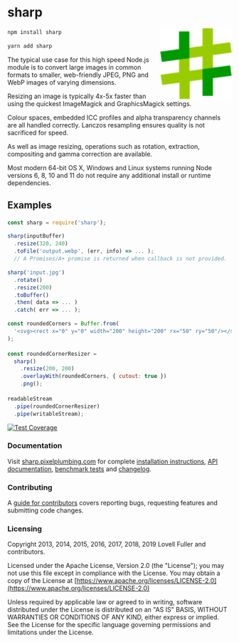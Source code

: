 # sharp

<img src="https://raw.githubusercontent.com/lovell/sharp/master/docs/image/sharp-logo.svg?sanitize=true" width="160" height="160" alt="sharp logo" align="right">

```sh
npm install sharp
```

```sh
yarn add sharp
```

The typical use case for this high speed Node.js module
is to convert large images in common formats to
smaller, web-friendly JPEG, PNG and WebP images of varying dimensions.

Resizing an image is typically 4x-5x faster than using the
quickest ImageMagick and GraphicsMagick settings.

Colour spaces, embedded ICC profiles and alpha transparency channels are all handled correctly.
Lanczos resampling ensures quality is not sacrificed for speed.

As well as image resizing, operations such as
rotation, extraction, compositing and gamma correction are available.

Most modern 64-bit OS X, Windows and Linux systems running
Node versions 6, 8, 10 and 11
do not require any additional install or runtime dependencies.

## Examples

```javascript
const sharp = require('sharp');
```

```javascript
sharp(inputBuffer)
  .resize(320, 240)
  .toFile('output.webp', (err, info) => ... );
  // A Promises/A+ promise is returned when callback is not provided.
```

```javascript
sharp('input.jpg')
  .rotate()
  .resize(200)
  .toBuffer()
  .then( data => ... )
  .catch( err => ... );
```

```javascript
const roundedCorners = Buffer.from(
  '<svg><rect x="0" y="0" width="200" height="200" rx="50" ry="50"/></svg>'
);

const roundedCornerResizer =
  sharp()
    .resize(200, 200)
    .overlayWith(roundedCorners, { cutout: true })
    .png();

readableStream
  .pipe(roundedCornerResizer)
  .pipe(writableStream);
```

[![Test Coverage](https://coveralls.io/repos/lovell/sharp/badge.svg?branch=master)](https://coveralls.io/r/lovell/sharp?branch=master)

### Documentation

Visit [sharp.pixelplumbing.com](https://sharp.pixelplumbing.com/) for complete
[installation instructions](https://sharp.pixelplumbing.com/page/install),
[API documentation](https://sharp.pixelplumbing.com/page/api),
[benchmark tests](https://sharp.pixelplumbing.com/page/performance) and
[changelog](https://sharp.pixelplumbing.com/page/changelog).

### Contributing

A [guide for contributors](https://github.com/lovell/sharp/blob/master/CONTRIBUTING.md)
covers reporting bugs, requesting features and submitting code changes.

### Licensing

Copyright 2013, 2014, 2015, 2016, 2017, 2018, 2019 Lovell Fuller and contributors.

Licensed under the Apache License, Version 2.0 (the "License");
you may not use this file except in compliance with the License.
You may obtain a copy of the License at
[https://www.apache.org/licenses/LICENSE-2.0](https://www.apache.org/licenses/LICENSE-2.0)

Unless required by applicable law or agreed to in writing, software
distributed under the License is distributed on an "AS IS" BASIS,
WITHOUT WARRANTIES OR CONDITIONS OF ANY KIND, either express or implied.
See the License for the specific language governing permissions and
limitations under the License.
